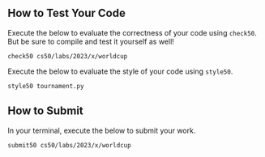 

How to Test Your Code
---------------------

Execute the below to evaluate the correctness of your code using `check50`. But be sure to compile and test it yourself as well!

    check50 cs50/labs/2023/x/worldcup
    

Execute the below to evaluate the style of your code using `style50`.

    style50 tournament.py
    

How to Submit
-------------

In your terminal, execute the below to submit your work.

    submit50 cs50/labs/2023/x/worldcup